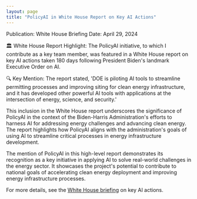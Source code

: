```yaml
---
layout: page
title: "PolicyAI in White House Report on Key AI Actions"
---
```


Publication: White House Briefing
Date: April 29, 2024

🏛️ White House Report Highlight: The PolicyAI initiative, to which I contribute as a key team member, was featured in a White House report on key AI actions taken 180 days following President Biden's landmark Executive Order on AI.

🔍 Key Mention: The report stated, 'DOE is piloting AI tools to streamline permitting processes and improving siting for clean energy infrastructure, and it has developed other powerful AI tools with applications at the intersection of energy, science, and security.'

This inclusion in the White House report underscores the significance of PolicyAI in the context of the Biden-Harris Administration's efforts to harness AI for addressing energy challenges and advancing clean energy. The report highlights how PolicyAI aligns with the administration's goals of using AI to streamline critical processes in energy infrastructure development.

The mention of PolicyAI in this high-level report demonstrates its recognition as a key initiative in applying AI to solve real-world challenges in the energy sector. It showcases the project's potential to contribute to national goals of accelerating clean energy deployment and improving energy infrastructure processes.

For more details, see the [White House briefing](https://www.whitehouse.gov/briefing-room/statements-releases/2024/04/29/biden-harris-administration-announces-key-ai-actions-180-days-following-president-bidens-landmark-executive-order/) on key AI actions.



